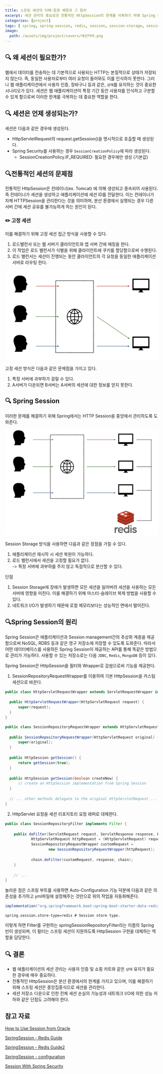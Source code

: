 ```yaml
---
title: 스프링 세션의 이해:등장 배경과 그 원리
excerpt: 세션 관리의 중요성과 전통적인 HttpSession의 한계를 극복하기 위해 Spring Session이 제공하는 중앙집중식 세션 관리 및 그 원리에 대한 고찰
categories: [project]
tags: [ spring, spring-session, redis, session, session-storage, session-management ]
image:
  path: /assets/img/project/covers/세션커버.png
---
```


## 🔍️ 왜 세션이 필요한가?
웹에서 데이터를 전송하는 데 기본적으로 사용되는 HTTP는 본질적으로 상태가 저장되지 않는다. 
즉, 동일한 사용자로부터 여러 요청이 들어와도 이를 인식하지 못한다. 
그러나 웹 애플리케이션에서 사용자 인증, 장바구니 등과 같은, `상태`를 유지하는 것이 중요한 시나리오가 있다. 세션은 웹 애플리케이션이 특정 기간 동안 사용자를 인식하고 구분할 수 있게 함으로써 이러한 한계를 극복하는 데 중요한 역할을 한다.

## 🔍 세션은 언제 생성되는가?
세션은 다음과 같은 경우에 생성된다.
 - HttpServletRequest의 request.getSession()을 명시적으로 호출할 때 생성된다.
 - Spring Security를 사용하는 경우 `SessionCreationPolicy`에 따라 생성된다. 
   - SessionCreationPolicy.IF_REQUIRED: 필요한 경우에만 생성 (기본값)


## 🔍전통적인 세션의 문제점
전통적인 HttpSession은 컨테이너(ex. Tomcat) 에 의해 생성되고 종속되어 사용된다. 
즉 컨테이너가 세션을 생성하고 애플리케이션에 세션 ID를 전달한다. 이는 컨테이너가 자체 HTTPSession을 관리한다는 것을 의미하며,
분산 환경에서 실행되는 경우 다른 서버 간에 세션 공유를 불가능하게 하는 원인이 된다.

### ✏️ 고정 세션
이를 해결하기 위해 고정 세션 접근 방식을 사용할 수 있다.
1. 로드밸런서 또는 웹 서버가 클라이언트와 앱 서버 간에 매칭을 한다.
2. 이 작업은 로드 밸런서가 식별을 위해 클라이언트에 쿠키를 할당함으로써 수행된다.
3. 로드 밸런서는 세션이 진행되는 동안 클라이언트의 각 요청을 동일한 애플리케이션 서버로 라우팅 한다.

<img src="/assets/img/project/session/고정세션.png" alt="고정세션">

고정 세션 방식은 다음과 같은 문제점을 가지고 있다.
1. 특정 서버에 과부하가 걸릴 수 있다.
2. A서버가 다운되면 B서버는 A서버의 세션에 대한 정보를 얻지 못한다.


## 🔍 Spring Session
이러한 문제를 해결하기 위해 Spring에서는 HTTP Session을 중앙에서 관리하도록 도와준다.

<img src="/assets/img/project/session/스프링세션.png" alt="스프링세션">

Session Storage 방식을 사용하면 다음과 같은 장점을 가질 수 있다.
1. 애플리케이션 재시작 시 세션 복원이 가능하다.
2. 로드 밸런서에서 세션을 고정할 필요가 없다. <br>
 -> 특정 서버에 과부하를 주지 않고 독점적으로 분산할 수 있다.

단점
1. Session Storage에 장애가 발생하면 모든 세션을 잃어버려 세션을 사용하는 모든 서버에 영향을 미친다. 이를 해결하기 위해 마스터-슬레이브 복제 방법을 사용할 수 있다.
2. 네트워크 I/O가 발생하기 때문에 로컬 메모리보다는 성능적인 면에서 떨어진다.

## 🔍️Spring Session의 원리
Spring Session은 애플리케이션과 Session management간의 추상화 계층을 제공함으로써 NoSQL, RDBS 등과 같은 영구 저장소에 저장할 수 있도록 도와준다. 따라서 어떤 데이터베이스를 사용하든 Spring Session이 제공하는 API를 통해 똑같은 방법으로 관리가 가능하다. 사용할 수 있는 저장소로는 다음 `JDBC`, `Redis`, `MongoDB` 등이 있다.

Spring Session은 HttpSession을 필터와 Wrapper로 감쌈으로써 기능을 제공한다.

1. SessionRepositoryRequestWrapper를 이용하여 기본 HttpSession을 커스텀 세션으로 바꾼다.
  ~~~java
  public class HttpServletRequestWrapper extends ServletRequestWrapper implements HttpServletRequest {
  
    public HttpServletRequestWrapper(HttpServletRequest request) {  
        super(request);  
    }
  }
  ~~~
  ~~~java
  public class SessionRepositoryRequestWrapper extends HttpServletRequestWrapper {
  
    public SessionRepositoryRequestWrapper(HttpServletRequest original) {
        super(original);
    }
  
    public HttpSession getSession() {
        return getSession(true);
    }
  
    public HttpSession getSession(boolean createNew) {
        // create an HttpSession implementation from Spring Session
    }
  
    // ... other methods delegate to the original HttpServletRequest ...
  }
  ~~~
2. HttpServlet 요청을 세션 리포지토리 요청 래퍼로 대체한다.
~~~java
public class SessionRepositoryFilter implements Filter {

	public doFilter(ServletRequest request, ServletResponse response, FilterChain chain) {
			HttpServletRequest httpRequest = (HttpServletRequest) request;
			SessionRepositoryRequestWrapper customRequest =
					new SessionRepositoryRequestWrapper(httpRequest);

			chain.doFilter(customRequest, response, chain);
	}

	// ...
}
~~~

놀라운 점은 스프링 부트를 사용하면 Auto-Configuration 기능 덕분에 다음과 같은 의존성을 추가하고 yml파일에 설정해주는 것만으로 위의 작업을 자동화해준다.

~~~groovy
implementation("org.springframework.boot:spring-boot-starter-data-redis")
~~~

~~~properties
spring.session.store-type=redis # Session store type.
~~~

이렇게 하면 Filter를 구현하는 springSessionRepositoryFilter라는 이름의 Spring 빈이 생성되며, 이 필터는 스프링 세션이 지원하도록 HttpSession 구현을 대체하는 역할을 담당한다.

## 🔍 결론
- 웹 애플리케이션의 세션 관리는 사용자 인증 및 쇼핑 카트와 같은 `상태` 유지가 필요한 경우에 매우 중요하다. 
- 전통적인 HttpSession은 분산 환경에서의 한계를 가지고 있으며, 이를 해결하기 위해 스프링 세션은 중앙집중식으로 세션을 관리한다. 
- 세션 저장소 다운으로 인한 전체 세션 손실의 가능성과 네트워크 I/O에 의한 성능 저하와 같은 단점도 고려해야 한다.


## 참고 자료
[How to Use Session from Oracle](https://docs.oracle.com/cd/E19857-01/819-6518/gcxvp/index.html)

[SpringSession - Redis Guide](https://docs.spring.io/spring-session/reference/guides/boot-redis.html)

[SpringSession - Redis Guide2](https://docs.spring.io/spring-session/reference/guides/java-redis.html)

[SpringSession - configuration](https://docs.spring.io/spring-session/reference/configuration/redis.html)

[Session With Spring Security](https://www.javadevjournal.com/spring-security/spring-security-session/)
